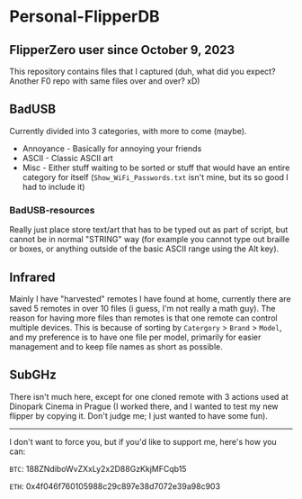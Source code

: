# Personal-FlipperDB
FlipperZero user since ‎October ‎9, ‎2023
---
This repository contains files that I captured (duh, what did you expect? Another F0 repo with same files over and over? xD)

## BadUSB

Currently divided into 3 categories, with more to come (maybe).
- Annoyance - Basically for annoying your friends
- ASCII - Classic ASCII art
- Misc - Either stuff waiting to be sorted or stuff that would have an entire category for itself (```Show_WiFi_Passwords.txt``` isn't mine, but its so good I had to include it)
### BadUSB-resources

Really just place store text/art that has to be typed out as part of script, but cannot be in normal "STRING" way (for example you cannot type out braille or boxes, or anything outside of the basic ASCII range using the Alt key). 

## Infrared

Mainly I have "harvested" remotes I have found at home, currently there are saved 5 remotes in over 10 files (i guess, I'm not really a math guy).
The reason for having more files than remotes is that one remote can control multiple devices. This is because of sorting by ```Catergory``` > ```Brand```  > ```Model```, and my preference is to have one file per model, primarily for easier management and to keep file names as short as possible.

## SubGHz

There isn't much here, except for one cloned remote with 3 actions used at Dinopark Cinema in Prague (I worked there, and I wanted to test my new flipper by copying it. Don't judge me; I just wanted to have some fun).

---
I don't want to force you, but if you'd like to support me, here's how you can:

```BTC```: 188ZNdiboWvZXxLy2x2D88GzKkjMFCqb15

```ETH```: 0x4f046f760105988c29c897e38d7072e39a98c903
